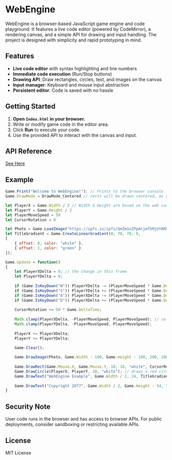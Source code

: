 # WebEngine

WebEngine is a browser-based JavaScript game engine and code playground. It features a live code editor (powered by CodeMirror), a rendering canvas, and a simple API for drawing and input handling. The project is designed with simplicity and rapid prototyping in mind.

## Features

- **Live code editor** with syntax highlighting and line numbers
- **Immediate code execution** (Run/Stop buttons)
- **Drawing API**: Draw rectangles, circles, text, and images on the canvas
- **Input manager**: Keyboard and mouse input abstraction
- **Persistent editor**: Code is saved with no hassle

## Getting Started

1. **Open `Index.html` in your browser.**
2. Write or modify game code in the editor area.
3. Click **Run** to execute your code.
4. Use the provided API to interact with the canvas and input.

## API Reference
[See Here](https://ji8sw.github.io/WebEngine/API.html)

## Example
```javascript
Game.Print("Welcome to WebEngine!"); // Prints to the browser console
Game.DrawMode = DrawMode_Centered // rects will be drawn centered, as opposted to drawing from top left to bottom right, time saver

let PlayerX = Game.Width / 2 // Width & Height are based on the web canvas
let PlayerY = Game.Height / 2
let PlayerMoveSpeed = 50
let CursorRotation = 0

let Photo = Game.LoadImage("https://ipfs.io/ipfs/QmZm1nZPpACjmf5MjUYAMXYsN9b6yAKzbvCv6WjDgJKLDp") // loads the image from the url, will only actually be drawn when its downloaded
let TitleGradient = Game.CreateLinearGradient(0, 70, 70, 0,
[
    { offset: 0, color: "white" },
    { offset: 1, color: "green" }
]);

Game.Update = function()
{
  	let PlayerXDelta = 0; // the change in this frame
  	let PlayerYDelta = 0;
  
  	if (Game.IsKeyDown("W")) PlayerYDelta -= (PlayerMoveSpeed * Game.DeltaTime); // delta time to keep it consistent irrelative of framerate
    if (Game.IsKeyDown("S")) PlayerYDelta += (PlayerMoveSpeed * Game.DeltaTime);
  	if (Game.IsKeyDown("A")) PlayerXDelta -= (PlayerMoveSpeed * Game.DeltaTime);
    if (Game.IsKeyDown("D")) PlayerXDelta += (PlayerMoveSpeed * Game.DeltaTime);
  
  	CursorRotation += 50 * Game.DeltaTime;
  	
  	Math.clamp(PlayerXDelta, -PlayerMoveSpeed, PlayerMoveSpeed); // so diagonal movement is not faster
  	Math.clamp(PlayerYDelta, -PlayerMoveSpeed, PlayerMoveSpeed);
  
  	PlayerX += PlayerXDelta;
  	PlayerY += PlayerYDelta;

	Game.Clear();
  
    Game.DrawImage(Photo, Game.Width - 100, Game.Height - 100, 200, 200);
  
  	Game.DrawRect(Game.Mouse.X, Game.Mouse.Y, 10, 10, "white", CursorRotation); // follows the mouse cursor, no colour specified so it defaults to Game.DrawColour
	Game.DrawCircle(PlayerX, PlayerY, 10, "white"); // draws a red circle, 10px radius at the player position
  	Game.DrawText("WebEngine Example", Game.Width / 2, 24, TitleGradient); // pretty explanatory, draws text at the center top of the screen, default font size is 16 so we go down 16 and a bit
  
  	Game.DrawText("Copyright 2077", Game.Width / 2, Game.Height - 54, "purple", CursorRotation);
}
```

## Security Note
User code runs in the browser and has access to browser APIs. For public deployments, consider sandboxing or restricting available APIs.

## License
MIT License